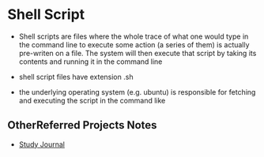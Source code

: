 # Shell Script

* Shell scripts are files where the whole trace of what one would type in the command line to execute some action (a series of them) is actually pre-writen on a file. The system will then execute that script by taking its contents and running it in the command line

* shell script files have extension .sh

* the underlying operating system (e.g. ubuntu) is responsible for fetching and executing the script in the command like

## OtherReferred Projects Notes

* [Study Journal](./ProjectNotes/StudyJournalNotes.md/#Shell-Script)